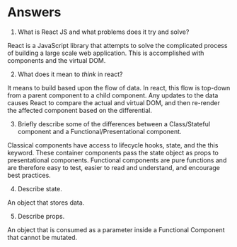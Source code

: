 # Answers

1.  What is React JS and what problems does it try and solve?

React is a JavaScript library that attempts to solve the complicated process of building a large scale web application. This is accomplished with components and the virtual DOM.

2.  What does it mean to _think_ in react?

It means to build based upon the flow of data. In react, this flow is top-down from a parent component to a child component. Any updates to the data causes React to compare the actual and virtual DOM, and then re-render the affected component based on the differential.

3.  Briefly describe some of the differences between a Class/Stateful component and a Functional/Presentational component.

Classical components have access to lifecycle hooks, state, and the this keyword. These container components pass the state object as props to presentational components. Functional components are pure functions and are therefore easy to test, easier to read and understand, and encourage best practices.

4.  Describe state.

An object that stores data.

5.  Describe props.

An object that is consumed as a parameter inside a Functional Component that cannot be mutated.
